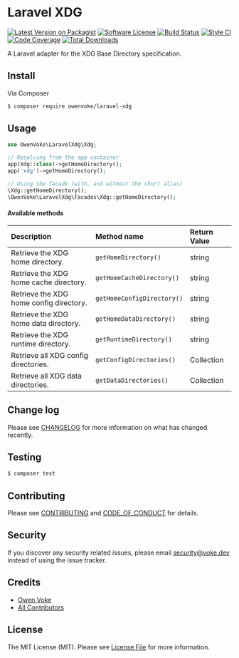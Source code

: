 # Laravel XDG

[![Latest Version on Packagist][ico-version]][link-packagist]
[![Software License][ico-license]](LICENSE.md)
[![Build Status][ico-github-actions]][link-github-actions]
[![Style CI][ico-styleci]][link-styleci]
[![Code Coverage][ico-code-coverage]][link-code-coverage]
[![Total Downloads][ico-downloads]][link-downloads]

A Laravel adapter for the XDG Base Directory specification.

## Install

Via Composer

```bash
$ composer require owenvoke/laravel-xdg
```

## Usage

```php
use OwenVoke\LaravelXdg\Xdg;

// Resolving from the app container
app(Xdg::class)->getHomeDirectory();
app('xdg')->getHomeDirectory();

// Using the facade (with, and without the short alias)
\Xdg::getHomeDirectory();
\OwenVoke\LaravelXdg\Facades\Xdg::getHomeDirectory();
```

#### Available methods

| Description                             | Method name                | Return Value |
| :-------------------------------------- | :------------------------- | :----------- |
| Retrieve the XDG home directory.        | `getHomeDirectory()`       | string       |
| Retrieve the XDG home cache directory.  | `getHomeCacheDirectory()`  | string       |
| Retrieve the XDG home config directory. | `getHomeConfigDirectory()` | string       |
| Retrieve the XDG home data directory.   | `getHomeDataDirectory()`   | string       |
| Retrieve the XDG runtime directory.     | `getRuntimeDirectory()`    | string       |
| Retrieve all XDG config directories.    | `getConfigDirectories()`   | Collection   |
| Retrieve all XDG data directories.      | `getDataDirectories()`     | Collection   |

## Change log

Please see [CHANGELOG](CHANGELOG.md) for more information on what has changed recently.

## Testing

```bash
$ composer test
```

## Contributing

Please see [CONTRIBUTING](.github/CONTRIBUTING.md) and [CODE_OF_CONDUCT](.github/CODE_OF_CONDUCT.md) for details.

## Security

If you discover any security related issues, please email security@voke.dev instead of using the issue tracker.

## Credits

- [Owen Voke][link-author]
- [All Contributors][link-contributors]

## License

The MIT License (MIT). Please see [License File](LICENSE.md) for more information.

[ico-version]: https://img.shields.io/packagist/v/owenvoke/laravel-xdg.svg?style=flat-square
[ico-license]: https://img.shields.io/badge/license-MIT-brightgreen.svg?style=flat-square
[ico-github-actions]: https://img.shields.io/github/workflow/status/owenvoke/laravel-xdg/Continuous%20Integration.svg?style=flat-square
[ico-styleci]: https://styleci.io/repos/241339145/shield
[ico-code-coverage]: https://img.shields.io/codecov/c/github/owenvoke/laravel-xdg.svg?style=flat-square
[ico-downloads]: https://img.shields.io/packagist/dt/owenvoke/laravel-xdg.svg?style=flat-square

[link-packagist]: https://packagist.org/packages/owenvoke/laravel-xdg
[link-github-actions]: https://github.com/owenvoke/laravel-xdg/actions
[link-styleci]: https://styleci.io/repos/241339145
[link-code-coverage]: https://codecov.io/gh/owenvoke/laravel-xdg
[link-downloads]: https://packagist.org/packages/owenvoke/laravel-xdg
[link-author]: https://github.com/owenvoke
[link-contributors]: ../../contributors
